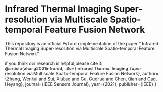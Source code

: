 # Infrared Thermal Imaging Super-resolution via Multiscale Spatio-temporal Feature Fusion Network
This repository is an official PyTorch implementation of the paper “ Infrared Thermal Imaging Super-resolution via Multiscale Spatio-temporal Feature Fusion Network”.




if you think our research is helpful,please cite it:
@article{zhang2021infrared,
  title={Infrared Thermal Imaging Super-resolution via Multiscale Spatio-temporal Feature Fusion Network},
  author={Zhang, Wenhui and Sui, Xiubao and Gu, Guohua and Chen, Qian and Cao, Heyang},
  journal={IEEE Sensors Journal},
  year={2021},
  publisher={IEEE}
}
